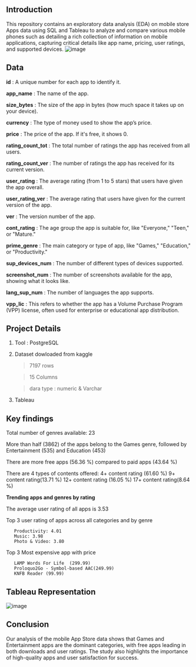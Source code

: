 ## **Introduction** ##
This repository contains an exploratory data analysis (EDA) on mobile store Apps data using SQL and Tableau to analyze  and compare various mobile phones such as detailing  a rich collection of information on mobile applications, capturing critical details like app name, pricing, user ratings, and supported devices.
![image](https://github.com/user-attachments/assets/e7084a62-de20-4953-998c-3f6c8b7cba55)

## **Data** ##

**id** : A unique number for each app to identify it.

**app_name** : The name of the app.

**size_bytes** : The size of the app in bytes (how much space it takes up on your device).

**currency** : The type of money used to show the app’s price.

**price** : The price of the app. If it's free, it shows 0.

**rating_count_tot** : The total number of ratings the app has received from all users.

**rating_count_ver** : The number of ratings the app has received for its current version.

**user_rating** : The average rating (from 1 to 5 stars) that users have given the app overall.


**user_rating_ver** : The average rating  that users have given for the current version of the app.


**ver** : The version number of the app.

**cont_rating** : The age group the app is suitable for, like "Everyone," "Teen," or "Mature."

**prime_genre** : The main category or type of app, like "Games," "Education," or "Productivity."

**sup_devices_num** : The number of different types of devices supported.

**screenshot_num** : The number of screenshots available for the app, showing what it looks like.

**lang_sup_num** : The number of languages the app supports.

**vpp_lic** : This refers to whether the app has a Volume Purchase Program (VPP) license, often used for enterprise or educational app distribution.

## **Project Details** ##

1. Tool : PostgreSQL
 
2. Dataset dowloaded from kaggle

   > 7197 rows
   
   > 15 Columns
   
   > dara type : numeric & Varchar
   
3. Tableau

## **Key findings** ##

Total number of genres available: 23

More than half (3862) of the apps belong to the Games genre, followed by Entertainment (535) and Education (453)

There are more free apps (56.36 %) compared to paid apps (43.64 %)


There are 4 types of contents offered:
       4+ content rating (61.60 %)
       9+ content rating(13.71 %)
       12+ content rating (16.05 %)
       17+ content rating(8.64 %)
      
**Trending apps and genres by rating**

The average user rating of all apps is 3.53

Top 3 user rating of apps across all categories and by genre

       Productivity: 4.01
       Music: 3.98 
       Photo & Video: 3.80 
       
Top 3 Most expensive app with price

       LAMP Words For Life	(299.99)
       Proloquo2Go - Symbol-based AAC(249.99)
       KNFB Reader (99.99)

## **Tableau Representation** ##     

![image](https://github.com/user-attachments/assets/175ba1af-6f32-46c7-80d6-ad8ba7fc8159)

## **Conclusion** ##
Our analysis of the mobile App Store data  shows that Games and Entertainment apps are the dominant categories, with free apps leading in both downloads and user ratings. The study also highlights the importance of high-quality apps and user satisfaction for success.
